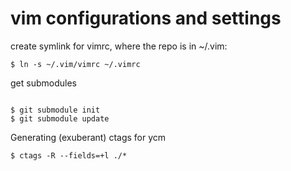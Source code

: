 # vim configurations and settings
<p>create symlink for vimrc, where the repo is in ~/.vim:</p>
<pre><code>$ ln -s ~/.vim/vimrc ~/.vimrc</code></pre>
<p>get submodules</p>
<pre><code>
$ git submodule init
$ git submodule update</code></pre>
<p>Generating (exuberant) ctags for ycm</p>
<pre><code>$ ctags -R --fields=+l ./*</code></pre>
